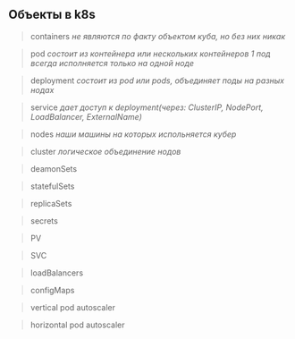 ## Объекты в k8s

> containers 
*не являются по факту объектом куба, но без них никак*

> pod
*состоит из контейнера или нескольких контейнеров*
*1 под всегда исполняется только на одной ноде*

> deployment
*состоит из pod или pods, объединяет поды на разных нодах*

> service
*дает доступ к deployment(через: ClusterIP, NodePort, LoadBalancer, ExternalName)*

> nodes
*наши машины на которых испольняется кубер*

> cluster
*логическое объединение нодов*

> deamonSets

> statefulSets

> replicaSets

> secrets

> PV

> SVC

> loadBalancers

> configMaps

> vertical pod autoscaler

> horizontal pod autoscaler

